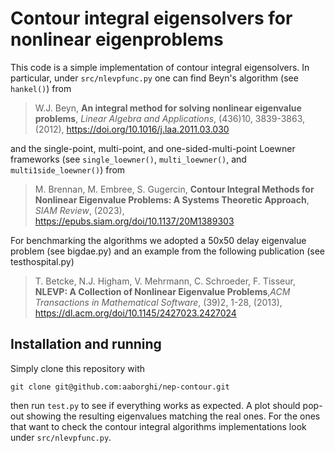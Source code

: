 # Contour integral eigensolvers for nonlinear eigenproblems
This code is a simple implementation of contour integral eigensolvers. In particular, under `src/nlevpfunc.py` one can find Beyn's algorithm (see `hankel()`) from

>W.J. Beyn, **An integral method for solving nonlinear eigenvalue problems**, _Linear Algebra and Applications_, (436)10, 3839-3863, (2012), https://doi.org/10.1016/j.laa.2011.03.030 

and the single-point, multi-point, and one-sided-multi-point Loewner frameworks (see `single_loewner()`, `multi_loewner()`, and `multi1side_loewner()`) from

>M. Brennan, M. Embree, S. Gugercin, **Contour Integral Methods for Nonlinear Eigenvalue Problems: A Systems Theoretic Approach**, _SIAM Review_, (2023), https://epubs.siam.org/doi/10.1137/20M1389303


For benchmarking the algorithms we adopted a 50x50 delay eigenvalue problem (see bigdae.py) and an example from the following publication (see testhospital.py)
>T. Betcke, N.J. Higham, V. Mehrmann, C. Schroeder, F. Tisseur, **NLEVP: A Collection of Nonlinear Eigenvalue Problems**,_ACM Transactions in Mathematical Software_, (39)2, 1-28, (2013), https://dl.acm.org/doi/10.1145/2427023.2427024

## Installation and running
Simply clone this repository with 

```
git clone git@github.com:aaborghi/nep-contour.git
```

then run `test.py` to see if everything works as expected. A plot should pop-out showing the resulting eigenvalues matching the real ones. 
For the ones that want to check the contour integral algorithms implementations look under `src/nlevpfunc.py`.

